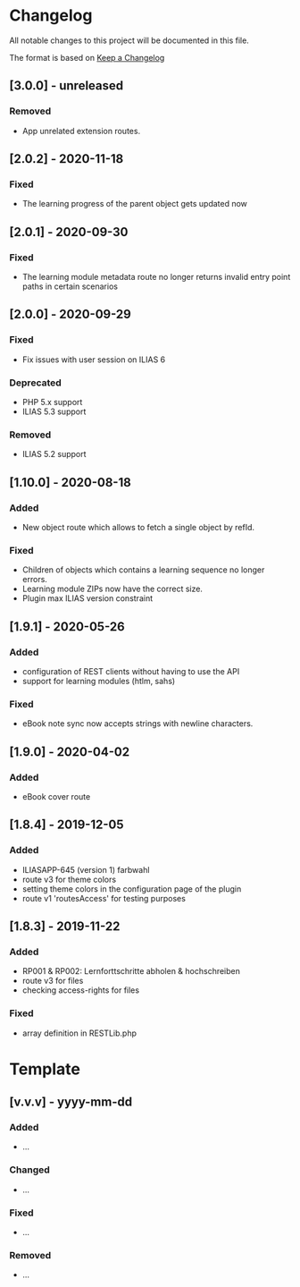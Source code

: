 # Changelog
All notable changes to this project will be documented in this file.

The format is based on [Keep a Changelog](https://keepachangelog.com/en/1.0.0/)

## [3.0.0] - unreleased
### Removed
- App unrelated extension routes.

## [2.0.2] - 2020-11-18
### Fixed
- The learning progress of the parent object gets updated now

## [2.0.1] - 2020-09-30
### Fixed
- The learning module metadata route no longer returns invalid entry point paths in certain scenarios

## [2.0.0] - 2020-09-29
### Fixed
- Fix issues with user session on ILIAS 6

### Deprecated
- PHP 5.x support
- ILIAS 5.3 support

### Removed
- ILIAS 5.2 support

## [1.10.0] - 2020-08-18
### Added
- New object route which allows to fetch a single object by refId.

### Fixed
- Children of objects which contains a learning sequence no longer errors.
- Learning module ZIPs now have the correct size.
- Plugin max ILIAS version constraint

## [1.9.1] - 2020-05-26
### Added
- configuration of REST clients without having to use the API
- support for learning modules (htlm, sahs)

### Fixed
- eBook note sync now accepts strings with newline characters.

## [1.9.0] - 2020-04-02
### Added
- eBook cover route

## [1.8.4] - 2019-12-05
### Added
- ILIASAPP-645 (version 1) farbwahl
- route v3 for theme colors
- setting theme colors in the configuration page of the plugin
- route v1 'routesAccess' for testing purposes

## [1.8.3] - 2019-11-22
### Added
- RP001 & RP002: Lernforttschritte abholen & hochschreiben
- route v3 for files
- checking access-rights for files

### Fixed
- array definition in RESTLib.php

# Template
## [v.v.v] - yyyy-mm-dd
### Added
- ...
### Changed
- ...
### Fixed
- ...
### Removed
- ...